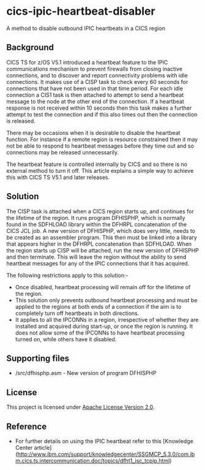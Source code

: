 # cics-ipic-heartbeat-disabler
A method to disable outbound IPIC heartbeats in a CICS region

## Background
CICS TS for z/OS V5.1 introduced a heartbeat feature to the IPIC communications mechanism to prevent firewalls from closing inactive connections, and to discover and report connectivity problems with idle connections. It makes use of a CISP task to check every 60 seconds for connections that have not been used in that time period. For each idle connection a CIS1 task is then attached to attempt to send a heartbeat message to the node at the other end of the connection. If a heartbeat response is not received within 10 seconds then this task makes a further attempt to test the connection and if this also times out then the connection is released.

There may be occasions when it is desirable to disable the heartbeat function. For instance if a remote region is resource constrained then it may not be able to respond to heartbeat messages before they time out and so connections may be released unnecessarily.

The heartbeat feature is controlled internally by CICS and so there is no external method to turn it off. This article explains a simple way to achieve this with CICS TS V5.1 and later releases.

## Solution
The CISP task is attached when a CICS region starts up, and continues for the lifetime of the region. It runs program DFHISPHP, which is normally found in the SDFHLOAD library within the DFHRPL concatenation of the CICS JCL job. A new version of DFHISPHP, which does very little, needs to be created as an assembler program. This then must be linked into a library that appears higher in the DFHRPL concatenation than SDFHLOAD. When the region starts up CISP will be attached, run the new version of DFHISPHP and then terminate. This will leave the region without the ability to send heartbeat messages for any of the IPIC connections that it has acquired.

The following restrictions apply to this solution:-
* Once disabled, heartbeat processing will remain off for the lifetime of the region.
* This solution only prevents outbound heartbeat processing and must be applied to the regions at both ends of a connection if the aim is to completely turn off heartbeats in both directions.
* It applies to all the IPCONNs in a region, irrespective of whether they are installed and acquired during start-up, or once the region is running. It does not allow some of the IPCONNs to have heartbeat processing turned on, while others have it disabled.

## Supporting files

* /src/dfhisphp.asm - New version of program DFHISPHP

## License
This project is licensed under [Apache License Version 2.0](LICENSE).  


## Reference

* For further details on using the IPIC heartbeat refer to this [Knowledge Center article]  (http://www.ibm.com/support/knowledgecenter/SSGMCP_5.3.0/com.ibm.cics.ts.intercommunication.doc/topics/dfht1_isc_tcpip.html)

